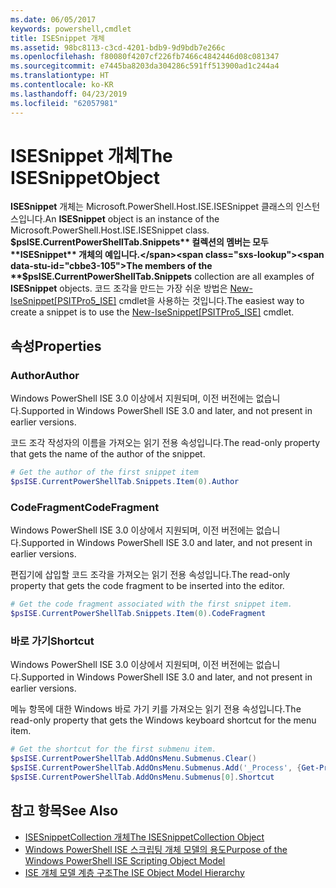 ```yaml
---
ms.date: 06/05/2017
keywords: powershell,cmdlet
title: ISESnippet 개체
ms.assetid: 98bc8113-c3cd-4201-bdb9-9d9bdb7e266c
ms.openlocfilehash: f80080f4207cf226fb7466c4842446d08c081347
ms.sourcegitcommit: e7445ba8203da304286c591ff513900ad1c244a4
ms.translationtype: HT
ms.contentlocale: ko-KR
ms.lasthandoff: 04/23/2019
ms.locfileid: "62057981"
---
```

# <a name="the-isesnippetobject"></a><span data-ttu-id="cbbe3-103">ISESnippet 개체</span><span class="sxs-lookup"><span data-stu-id="cbbe3-103">The ISESnippetObject</span></span>

<span data-ttu-id="cbbe3-104">**ISESnippet** 개체는 Microsoft.PowerShell.Host.ISE.ISESnippet 클래스의 인스턴스입니다.</span><span class="sxs-lookup"><span data-stu-id="cbbe3-104">An **ISESnippet** object is an instance of the Microsoft.PowerShell.Host.ISE.ISESnippet class.</span></span> <span data-ttu-id="cbbe3-105">**$psISE.CurrentPowerShellTab.Snippets** 컬렉션의 멤버는 모두 **ISESnippet** 개체의 예입니다.</span><span class="sxs-lookup"><span data-stu-id="cbbe3-105">The members of the **$psISE.CurrentPowerShellTab.Snippets** collection are all examples of **ISESnippet** objects.</span></span> <span data-ttu-id="cbbe3-106">코드 조각을 만드는 가장 쉬운 방법은 [New-IseSnippet&#91;PSITPro5_ISE&#93;](https://technet.microsoft.com/library/0a6339a3-2683-4a8e-8929-90ad9a95c3e0) cmdlet을 사용하는 것입니다.</span><span class="sxs-lookup"><span data-stu-id="cbbe3-106">The easiest way to create a snippet is to use the [New-IseSnippet&#91;PSITPro5_ISE&#93;](https://technet.microsoft.com/library/0a6339a3-2683-4a8e-8929-90ad9a95c3e0) cmdlet.</span></span>

## <a name="properties"></a><span data-ttu-id="cbbe3-107">속성</span><span class="sxs-lookup"><span data-stu-id="cbbe3-107">Properties</span></span>

### <a name="author"></a><span data-ttu-id="cbbe3-108">Author</span><span class="sxs-lookup"><span data-stu-id="cbbe3-108">Author</span></span>

<span data-ttu-id="cbbe3-109">Windows PowerShell ISE 3.0 이상에서 지원되며, 이전 버전에는 없습니다.</span><span class="sxs-lookup"><span data-stu-id="cbbe3-109">Supported in Windows PowerShell ISE 3.0 and later, and not present in earlier versions.</span></span>

<span data-ttu-id="cbbe3-110">코드 조각 작성자의 이름을 가져오는 읽기 전용 속성입니다.</span><span class="sxs-lookup"><span data-stu-id="cbbe3-110">The read-only property that gets the name of the author of the snippet.</span></span>

```powershell
# Get the author of the first snippet item
$psISE.CurrentPowerShellTab.Snippets.Item(0).Author
```

### <a name="codefragment"></a><span data-ttu-id="cbbe3-111">CodeFragment</span><span class="sxs-lookup"><span data-stu-id="cbbe3-111">CodeFragment</span></span>

<span data-ttu-id="cbbe3-112">Windows PowerShell ISE 3.0 이상에서 지원되며, 이전 버전에는 없습니다.</span><span class="sxs-lookup"><span data-stu-id="cbbe3-112">Supported in Windows PowerShell ISE 3.0 and later, and not present in earlier versions.</span></span>

<span data-ttu-id="cbbe3-113">편집기에 삽입할 코드 조각을 가져오는 읽기 전용 속성입니다.</span><span class="sxs-lookup"><span data-stu-id="cbbe3-113">The read-only property that gets the code fragment to be inserted into the editor.</span></span>

```powershell
# Get the code fragment associated with the first snippet item.
$psISE.CurrentPowerShellTab.Snippets.Item(0).CodeFragment
```

### <a name="shortcut"></a><span data-ttu-id="cbbe3-114">바로 가기</span><span class="sxs-lookup"><span data-stu-id="cbbe3-114">Shortcut</span></span>

<span data-ttu-id="cbbe3-115">Windows PowerShell ISE 3.0 이상에서 지원되며, 이전 버전에는 없습니다.</span><span class="sxs-lookup"><span data-stu-id="cbbe3-115">Supported in Windows PowerShell ISE 3.0 and later, and not present in earlier versions.</span></span>

<span data-ttu-id="cbbe3-116">메뉴 항목에 대한 Windows 바로 가기 키를 가져오는 읽기 전용 속성입니다.</span><span class="sxs-lookup"><span data-stu-id="cbbe3-116">The read-only property that gets the Windows keyboard shortcut for the menu item.</span></span>

```powershell
# Get the shortcut for the first submenu item.
$psISE.CurrentPowerShellTab.AddOnsMenu.Submenus.Clear()
$psISE.CurrentPowerShellTab.AddOnsMenu.Submenus.Add('_Process', {Get-Process}, 'Alt+P')
$psISE.CurrentPowerShellTab.AddOnsMenu.Submenus[0].Shortcut
```

## <a name="see-also"></a><span data-ttu-id="cbbe3-117">참고 항목</span><span class="sxs-lookup"><span data-stu-id="cbbe3-117">See Also</span></span>

- [<span data-ttu-id="cbbe3-118">ISESnippetCollection 개체</span><span class="sxs-lookup"><span data-stu-id="cbbe3-118">The ISESnippetCollection Object</span></span>](The-ISESnippetCollection-Object.md)
- [<span data-ttu-id="cbbe3-119">Windows PowerShell ISE 스크립팅 개체 모델의 용도</span><span class="sxs-lookup"><span data-stu-id="cbbe3-119">Purpose of the Windows PowerShell ISE Scripting Object Model</span></span>](purpose-of-the-windows-powershell-ise-scripting-object-model.md)
- [<span data-ttu-id="cbbe3-120">ISE 개체 모델 계층 구조</span><span class="sxs-lookup"><span data-stu-id="cbbe3-120">The ISE Object Model Hierarchy</span></span>](The-ISE-Object-Model-Hierarchy.md)